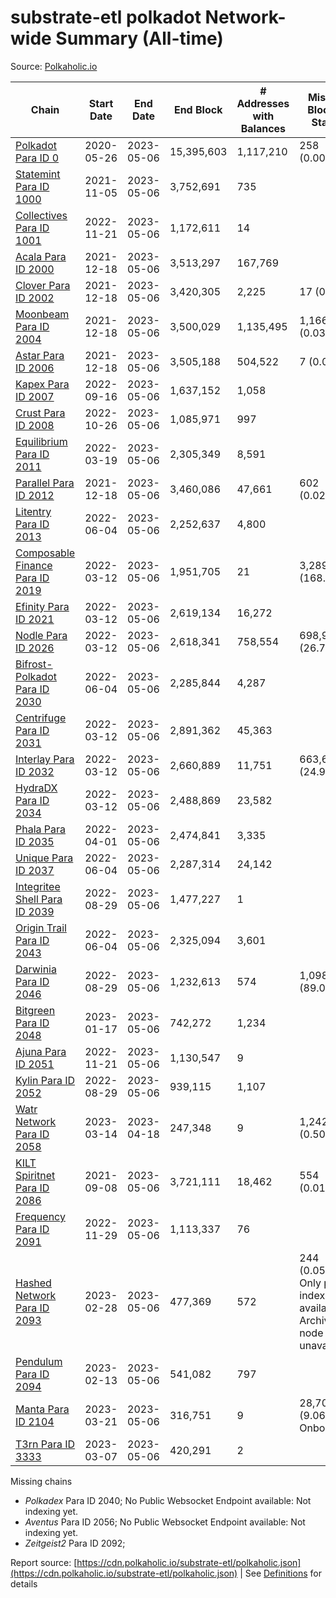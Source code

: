 # substrate-etl polkadot Network-wide Summary (All-time)

Source: [Polkaholic.io](https://polkaholic.io)


| Chain            | Start Date | End Date | End Block | # Addresses with Balances | Missing Blocks / Status |
| ---------------- | ---------- | ---------| --------- | ------------------------- | ----------------------- |
| [Polkadot Para ID 0](/polkadot/0-polkadot) | 2020-05-26 | 2023-05-06 | 15,395,603 |  1,117,210 | 258 (0.00%)  |
| [Statemint Para ID 1000](/polkadot/1000-statemint) | 2021-11-05 | 2023-05-06 | 3,752,691 |  735 |    |
| [Collectives Para ID 1001](/polkadot/1001-collectives) | 2022-11-21 | 2023-05-06 | 1,172,611 |  14 |    |
| [Acala Para ID 2000](/polkadot/2000-acala) | 2021-12-18 | 2023-05-06 | 3,513,297 |  167,769 |    |
| [Clover Para ID 2002](/polkadot/2002-clover) | 2021-12-18 | 2023-05-06 | 3,420,305 |  2,225 | 17 (0.00%)  |
| [Moonbeam Para ID 2004](/polkadot/2004-moonbeam) | 2021-12-18 | 2023-05-06 | 3,500,029 |  1,135,495 | 1,166 (0.03%)  |
| [Astar Para ID 2006](/polkadot/2006-astar) | 2021-12-18 | 2023-05-06 | 3,505,188 |  504,522 | 7 (0.00%)  |
| [Kapex Para ID 2007](/polkadot/2007-kapex) | 2022-09-16 | 2023-05-06 | 1,637,152 |  1,058 |    |
| [Crust Para ID 2008](/polkadot/2008-crust) | 2022-10-26 | 2023-05-06 | 1,085,971 |  997 |    |
| [Equilibrium Para ID 2011](/polkadot/2011-equilibrium) | 2022-03-19 | 2023-05-06 | 2,305,349 |  8,591 |    |
| [Parallel Para ID 2012](/polkadot/2012-parallel) | 2021-12-18 | 2023-05-06 | 3,460,086 |  47,661 | 602 (0.02%)  |
| [Litentry Para ID 2013](/polkadot/2013-litentry) | 2022-06-04 | 2023-05-06 | 2,252,637 |  4,800 |    |
| [Composable Finance Para ID 2019](/polkadot/2019-composable) | 2022-03-12 | 2023-05-06 | 1,951,705 |  21 | 3,289,646 (168.55%)  |
| [Efinity Para ID 2021](/polkadot/2021-efinity) | 2022-03-12 | 2023-05-06 | 2,619,134 |  16,272 |    |
| [Nodle Para ID 2026](/polkadot/2026-nodle) | 2022-03-12 | 2023-05-06 | 2,618,341 |  758,554 | 698,978 (26.70%)  |
| [Bifrost-Polkadot Para ID 2030](/polkadot/2030-bifrost-dot) | 2022-06-04 | 2023-05-06 | 2,285,844 |  4,287 |    |
| [Centrifuge Para ID 2031](/polkadot/2031-centrifuge) | 2022-03-12 | 2023-05-06 | 2,891,362 |  45,363 |    |
| [Interlay Para ID 2032](/polkadot/2032-interlay) | 2022-03-12 | 2023-05-06 | 2,660,889 |  11,751 | 663,696 (24.94%)  |
| [HydraDX Para ID 2034](/polkadot/2034-hydradx) | 2022-03-12 | 2023-05-06 | 2,488,869 |  23,582 |    |
| [Phala Para ID 2035](/polkadot/2035-phala) | 2022-04-01 | 2023-05-06 | 2,474,841 |  3,335 |    |
| [Unique Para ID 2037](/polkadot/2037-unique) | 2022-06-04 | 2023-05-06 | 2,287,314 |  24,142 |    |
| [Integritee Shell Para ID 2039](/polkadot/2039-integritee-shell) | 2022-08-29 | 2023-05-06 | 1,477,227 |  1 |    |
| [Origin Trail Para ID 2043](/polkadot/2043-origintrail) | 2022-06-04 | 2023-05-06 | 2,325,094 |  3,601 |    |
| [Darwinia Para ID 2046](/polkadot/2046-darwinia) | 2022-08-29 | 2023-05-06 | 1,232,613 |  574 | 1,098,057 (89.08%)  |
| [Bitgreen Para ID 2048](/polkadot/2048-bitgreen) | 2023-01-17 | 2023-05-06 | 742,272 |  1,234 |    |
| [Ajuna Para ID 2051](/polkadot/2051-ajuna) | 2022-11-21 | 2023-05-06 | 1,130,547 |  9 |    |
| [Kylin Para ID 2052](/polkadot/2052-kylin) | 2022-08-29 | 2023-05-06 | 939,115 |  1,107 |    |
| [Watr Network Para ID 2058](/polkadot/2058-watr) | 2023-03-14 | 2023-04-18 | 247,348 |  9 | 1,242 (0.50%)  |
| [KILT Spiritnet Para ID 2086](/polkadot/2086-kilt) | 2021-09-08 | 2023-05-06 | 3,721,111 |  18,462 | 554 (0.01%)  |
| [Frequency Para ID 2091](/polkadot/2091-frequency) | 2022-11-29 | 2023-05-06 | 1,113,337 |  76 |    |
| [Hashed Network Para ID 2093](/polkadot/2093-hashed) | 2023-02-28 | 2023-05-06 | 477,369 |  572 | 244 (0.05%) Only partial index available: Archive node unavailable |
| [Pendulum Para ID 2094](/polkadot/2094-pendulum) | 2023-02-13 | 2023-05-06 | 541,082 |  797 |    |
| [Manta Para ID 2104](/polkadot/2104-manta) | 2023-03-21 | 2023-05-06 | 316,751 |  9 | 28,703 (9.06%) Onboarding |
| [T3rn Para ID 3333](/polkadot/3333-t3rn) | 2023-03-07 | 2023-05-06 | 420,291 |  2 |    |

Missing chains


* *Polkadex* Para ID 2040; No Public Websocket Endpoint available: Not indexing yet.
* *Aventus* Para ID 2056; No Public Websocket Endpoint available: Not indexing yet.
* *Zeitgeist2* Para ID 2092; 

Report source: [https://cdn.polkaholic.io/substrate-etl/polkaholic.json](https://cdn.polkaholic.io/substrate-etl/polkaholic.json) | See [Definitions](/DEFINITIONS.md) for details
